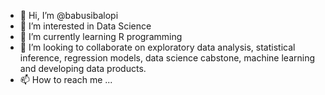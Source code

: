 - 👋 Hi, I’m @babusibalopi
- 👀 I’m interested in Data Science
- 🌱 I’m currently learning R programming
- 💞️ I’m looking to collaborate on exploratory data analysis, statistical inference, regression models, data science cabstone, machine learning and developing data products.
- 📫 How to reach me ...

<!---
babusibalopi/babusibalopi is a ✨ special ✨ repository because its `README.md` (this file) appears on your GitHub profile.
You can click the Preview link to take a look at your changes.
--->
